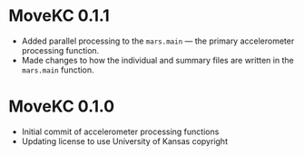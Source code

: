 # MoveKC 0.1.1
* Added parallel processing to the `mars.main` — the primary accelerometer processing function.
* Made changes to how the individual and summary files are written in the `mars.main` function.

# MoveKC 0.1.0
* Initial commit of accelerometer processing functions
* Updating license to use University of Kansas copyright
